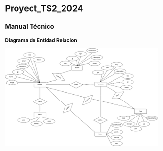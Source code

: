 # Proyect_TS2_2024

## Manual Técnico

### Diagrama de Entidad Relacion
![Diagrama de Entidad Relacion](https://github.com/Dou2020/PROYECT_TS2_2024/blob/main/IMG/E-R.drawio.png)
